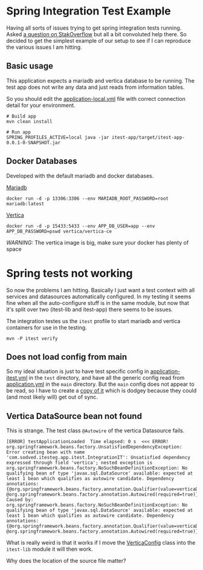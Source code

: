 # Spring Integration Test Example

Having all sorts of issues trying to get spring integration tests running. Asked [a question on StakOverflow](https://stackoverflow.com/questions/71836098/) but all a bit convoluted help there. So decided to get the simplest example of our setup to see if I can reproduce the various issues I am hitting.

## Basic usage
This application expects a mariadb and vertica database to be running. The test app does not write any data and just reads from information tables.

So you should edit the [application-local.yml](itest-app/src/main/resources/application-local.yml) file with correct connection detail for your environment.
```
# Build app
mvn clean install

# Run app
SPRING_PROFILES_ACTIVE=local java -jar itest-app/target/itest-app-0.0.1-0-SNAPSHOT.jar
```

## Docker Databases
Developed with the default mariadb and docker databases.

[Mariadb](https://hub.docker.com/_/mariadb)
```
docker run -d -p 13306:3306 --env MARIADB_ROOT_PASSWORD=root mariadb:latest
```

[Vertica](https://hub.docker.com/r/vertica/vertica-ce)
```
docker run -d -p 15433:5433 --env APP_DB_USER=app --env APP_DB_PASSWORD=pswd vertica/vertica-ce
```
*WARNING:* The vertica image is big, make sure your docker has plenty of space

# Spring tests not working
So now the problems I am hitting. Basically I just want a test context with all services and datasources automatically configured. In my testing it seems fine when all the auto-configure stuff is in the same module, but now that it's split over two (itest-lib and itest-app) there seems to be issues.

The integration testes us the `itest` profile to start mariadb and vertica containers for use in the testing.
```
mvn -P itest verify
```

## Does not load config from main
So my ideal situation is just to have test specific config in [application-itest.yml](itest-app/src/test/resources/application-itest.yml) in the `test` directory, and have all the generic config read from [application.yml](itest-app/src/main/resources/application.yml) in the `main` directory. But the `main` config does not appear to be read, so I have to create a [copy of it](itest-app/src/test/resources/application.yml) which is dodgey because they could (and most likely will) get out of sync. 

## Vertica DataSource bean not found
This is strange. The test class `@Autowire` of the vertica Datasource fails.
```
[ERROR] testApplicationLoaded  Time elapsed: 0 s  <<< ERROR!
org.springframework.beans.factory.UnsatisfiedDependencyException: Error creating bean with name 'com.sodved.itesteg.app.itest.IntegrationIT': Unsatisfied dependency expressed through field 'vertica'; nested exception is org.springframework.beans.factory.NoSuchBeanDefinitionException: No qualifying bean of type 'javax.sql.DataSource' available: expected at least 1 bean which qualifies as autowire candidate. Dependency annotations: {@org.springframework.beans.factory.annotation.Qualifier(value=verticaDataSource), @org.springframework.beans.factory.annotation.Autowired(required=true)}
Caused by: org.springframework.beans.factory.NoSuchBeanDefinitionException: No qualifying bean of type 'javax.sql.DataSource' available: expected at least 1 bean which qualifies as autowire candidate. Dependency annotations: {@org.springframework.beans.factory.annotation.Qualifier(value=verticaDataSource), @org.springframework.beans.factory.annotation.Autowired(required=true)}
```
What is really weird is that it works if I move the [VerticaConfig](itest-app/src/main/java/com/sodved/itesteg/app/config/VerticaConfig.java) class into the `itest-lib` module it will then work.

Why does the location of the source file matter?

